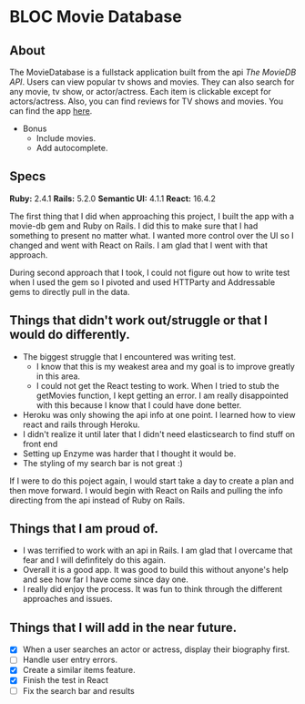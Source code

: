 # BLOC Movie Database

## About

The MovieDatabase is a fullstack application built from the api  *The MovieDB API*. Users can view popular tv shows and movies. They can also search for any movie, tv show, or actor/actress. Each item is clickable except for actors/actress. Also, you can find reviews for TV shows and movies. You can find the app [here](https://immense-thicket-85542.herokuapp.com/). 

- Bonus
  - Include movies.
  - Add autocomplete.

## Specs

**Ruby:** 2.4.1
**Rails:** 5.2.0
**Semantic UI:** 4.1.1
**React:** 16.4.2


The first thing that I did when approaching this project, I built the app with a movie-db gem and Ruby on Rails. I did this to make sure that I had something to present no matter what. I wanted more control over the UI so I changed and went with React on Rails. I am glad that I went with that approach. 

During second approach that I took, I could not figure out how to write test when I used the gem so I pivoted and used HTTParty and Addressable gems to directly pull in the data. 

## Things that didn't work out/struggle or that I would do differently.


- The biggest struggle that I encountered was writing test.
  - I know that this is my weakest area and my goal is to improve greatly in this area.
  - I could not get the React testing to work. When I tried to stub the getMovies function, I kept getting an error. I am really disappointed with this because I know that I could have done better. 
- Heroku was only showing the api info at one point. I learned how to view react and rails through Heroku. 
- I didn't realize it until later that I didn't need elasticsearch to find stuff on front end
- Setting up Enzyme was harder that I thought it would be. 
- The styling of my search bar is not great :)


If I were to do this poject again, I would start take a day to create a plan and then move forward. I would begin with React on Rails and pulling the info directing from the api instead of Ruby on Rails. 

## Things that I am proud of.
- I was terrified to work with an api in Rails. I am glad that I overcame that fear and I will definfitely do this again. 
- Overall it is a good app. It was good to build this without anyone's help and see how far I have come since day one. 
- I really did enjoy the process. It was fun to think through the different approaches and issues.

## Things that I will add in the near future.
- [x] When a user searches an actor or actress, display their biography first.
- [ ] Handle user entry errors.
- [x] Create a similar items feature. 
- [x] Finish the test in React
- [ ] Fix the search bar and results